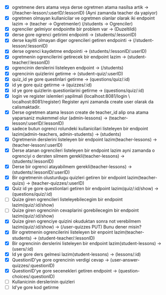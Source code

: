 - [X] ogretmene ders atama veya derse ogretmen atama nasilsa artik -> (/teacher-lesson/:userID/:lessonID) (Ayni zamanda teacher da yapiyor)
- [X] ogretmen olmayan kullanicilar ve ogretmen olanlar olarak iki endpoint lazim -> (teacher -> Ogretmenler) (/students -> Ogrenciler)
- [X] ogrenciler gelmiyor endpointte bir problem var -> (Duzeltildi)
- [X] derse gore ogrenci getirimi endpointi -> (students/:lessonID)
- [X] derse kayitli olmayan diger ogrencileri getiren endpointi -> (/student-lesson/:lessonID)
- [X] derse ogrenci kaydetme endpointi -> (students/:lessonID/:userID)
- [X] ogretmenin ogrencilerini getirecek bir endpoint lazim -> (student-teacher/:lessonID)
- [X] ogrencinin derslerini listeleyen endpoint -> (/students)
- [X] ogrencinin quizlerini getirme -> (student-quiz/:userID)
- [X] quiz_id ye gore questinlari getirme -> (questions/quiz/:id)
- [X] id ye gore quiz getirme -> (quizzes/:id)
- [X] id ye gore quizlerin questionlarini getirme -> (questions/quiz/:id)
- [X] login ve register islemleri yapilmali (localhost:8081/login \ localhost:8081/register) Register ayni zamanda create user olarak da calismaktadir.
- [X] Derse ogretmen atama lesson create de teacher_id alip ona atama yaparsaniz mukemmel olur (admin-lessons) -> (teacher-lesson/:userID/:lessonID)
- [X] sadece butun ogrenci rolundeki kullanicilari listeleyen bir endpoint lazim(admin-teachers, admin-students) -> (students)
- [X] Ogretmenin derslerini listeleyen bir endpoint lazim(teacher-lessons) -> (teacher-lesson/:userID)
- [X] Derse atanan ogrencileri listeleyen bir endpoint lazim ayni zamanda o ogrenciyi o dersten silmem gerekli(teacher-lessons) -> (students/:lessonID)
- [X] Derse bir ogrenci atayabilmem gerekli(teacher-lessons) -> (students/:lessonID/:userID)
- [X] Bir ogretmenin olusturdugu quizleri getiren bir endpoint lazim(teacher-quizs) -> (teacher-quizzes/:userID)
- [X] Quiz id ye gore questionlari getiren bir endpoint lazim(quiz/:id/show) -> (questions/quiz/:id)
- [ ] Quize giren ogrencileri listeleyebilecegim bir endpoint lazim(quiz/:id/show)
- [ ] Quize giren ogrencinin cevaplarini gorebilecegim bir endpoint lazim(quiz/:id/show)
- [X] Quize giren ogrenciye quizini okuduktan sonra not verebilmem lazim(quiz/:id/show) -> (/user-quizzes PUT) Bunu dener misin?
- [X] Bir ogretmenin ogrencilerini listeleyen bir enpoint lazim(teacher-students) -> (student-teacher/:lessonID)
- [X] Bir ogrencinin derslerini listeleyen bir endpoint lazim(student-lessons) -> (users/:id)
- [X] Id ye gore ders gelmesi lazim(student-lessons) -> (lessons/:id)
- [X] QuestionID'ye gore ogrencinin verdigi cevap -> (user-answer-quizzes/:questionID)
- [X] QuestionID'ye gore secenekleri getiren endpoint -> (question-choices/:questionID)
- [ ] Kullanicinin derslerinin quizleri
- [ ] Id'ye gore kod getirme
